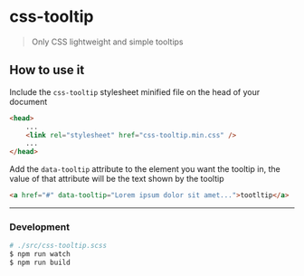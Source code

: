 # css-tooltip

> Only CSS lightweight and simple tooltips


## How to use it

Include the `css-tooltip` stylesheet minified file on the head of your document

```html
<head>
    ...
    <link rel="stylesheet" href="css-tooltip.min.css" />
    ...
</head>
```
Add the `data-tooltip` attribute to the element you want the tooltip in, the value of that attribute will be the text shown by the tooltip


```html
<a href="#" data-tooltip="Lorem ipsum dolor sit amet...">tootltip</a>
```


---


### Development

```sh
# ./src/css-tooltip.scss
$ npm run watch
$ npm run build
```
